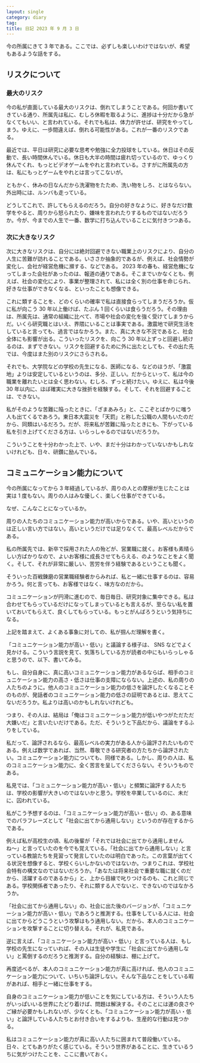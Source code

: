 ```yaml
---
layout: single
category: diary
tag:
title: 日記 2023 年 9 月 3 日
---
```


今の所属にきて 3 年である。ここでは、必ずしも楽しいわけではないが、希望もあるような話をする。

## リスクについて

### 最大のリスク

今の私が直面している最大のリスクは、倒れてしまうことである。何回か書いてきている通り、所属先は私に、むしろ休暇を取るように、進捗は十分だから急がなくてもいい、と言われている。それでも私は、体力が許せば、研究をやってしまう。ゆえに、一歩間違えば、倒れる可能性がある。これが一番のリスクである。

最近では、平日は研究に必要な思考や勉強に全力投球をしている。休日はその反動で、長い時間休んでいる。休日も大半の時間は疲れ切っているので、ゆっくり休んでくれ、もっとビデオゲームをやれと言われている。さすがに所属先の方は、私にもっとゲームをやれとは言ってこないが。

ともかく、休みの日なんだから洗濯物をたため、洗い物をしろ、とはならない。外出時には、ルンバも走っている。

どうしてこれで、許してもらえるのだろう。自分の好きなように、好きなだけ数学をやると、周りから怒られたり、嫌味を言われたりするものではないだろうか。今が、今までの人生で一番、数学に打ち込んでいることに気付きつつある。

### 次に大きなリスク

次に大きなリスクは、自分には絶対回避できない職業上のリスクにより、自分の人生に苦難が訪れることである。いささか抽象的であるが、例えば、社会情勢が変化し、会社が経営危機に瀕する、などである。 2023 年の春も、経営危機になってしまった会社があったのは、報道の通りである。そこまでいかなくとも、例えば、社会の変化により、事業が整理されて、私には全く別の仕事を命じられ、好きな仕事ができなくなる、といったことも想像できる。

これに類することを、どのくらいの確率で私は直接食らってしまうだろうか。仮に私が向こう 30 年以上働けば、たぶん 1 回くらいは食らうだろう。その理由は、所属先は、通常の組織に比べて、市場や社会の変化を強く受けてしまうからだ。いくら研究職とはいえ、界隈にいることは事実である。激震地で研究生活をしていると言っても、過言ではなかろう。また、真に大きな不況であると、社会全体にも影響が出る。こういったリスクを、向こう 30 年以上ずっと回避し続けるのは、まずできない。リスクを回避するために外に出たとしても、その出た先では、今度はまた別のリスクにさらされる。

それでも、大学院などの学校の先生になる、医師になる、などのほうが、「激震地」よりは安定しているというのは、多分、正しい。だからといって、私は今の職業を離れたいとは全く思わない。むしろ、ずっと続けたい。ゆえに、私は今後 30 年以内に、ほぼ確実に大きな挫折を経験する。そして、それを回避することは、できない。

私がそのような苦難に陥ったときに、「ざまあみろ」と、ここぞとばかりに嗤う人も出てくるであろう。東日本大震災を「天罰」と称した公職の人間もいたのだから、同類はいるだろう。だが、将来私が苦難に陥ったときにも、下がっている私を引き上げてくださる方は、いらっしゃるのではないだろうか。

こういうことを十分わかった上で、いや、まだ十分はわかっていないかもしれないけれども、日々、研鑽に励んでいる。

## コミュニケーション能力について

今の所属になってから 3 年経過しているが、周りの人との摩擦が生じたことは実は 1 度もない。周りの人はみな優しく、楽しく仕事ができている。

なぜ、こんなことになっているか。

周りの人たちのコミュニケーション能力が高いからである。いや、高いというのは正しい言い方ではない。高いというだけでは足りなくて、最高レベルだからである。

私の所属先では、新卒で採用された人の殆どが、営業職に就く。お客様も素晴らしい方ばかりなので、よいお客様に成長させてもらえる、のようなことをよく聞く。そして、それが非常に厳しい、苦労を伴う経験であるということも聞く。

そういった百戦錬磨の営業職経験者からみれば、私と一緒に仕事するのは、容易かろう。何と言っても、お客様ではなく、味方なのだから。

コミュニケーションが円滑に進むので、毎日毎日、研究対象に集中できる。私は合わせてもらっているだけになってしまっているとも言えるが、至らない私を置いておいてもらえて、良くしてもらっている。もっとがんばろうという気持ちになる。

上記を踏まえて、よくある事象に対しての、私が掴んだ理解を書く。

「コミュニケーション能力が高い・低い」と議論する様子は、 SNS などでよく見かける。こういう言説を見て、気落ちしている方が読者の中にもいらっしゃると思うので、以下、書いてみる。

もし、自分自身に、真に高いコミュニケーション能力があるならば、相手のコミュニケーション能力の高さ・低さは仕事の支障にならない。上述の、私の周りの人たちのように。他人のコミュニケーション能力の低さを論評したくなることそのものが、発話者のコミュニケーション能力の低さの証明であるとは、思えてこないだろうか。私よりは高いのかもしれないけれども。

つまり、その人は、結局は「俺はコミュニケーション能力が低いやつがただただ大嫌いだ」と言いたいだけである。ただ、そういうと下品だから、議論をするふりをしている。

私だって、論評されるなら、最高レベルの実力がある人から論評されたいものである。例えば数学であれば、当然、尊敬できる研究者の方たちから論評されたい。コミュニケーション能力についても、同様である。しかし、周りの人は、私のコミュニケーション能力に、全く苦言を呈してくださらない。そういうものである。

私見では、「コミュニケーション能力が高い・低い」と頻繁に論評する人たちは、学校の影響が大きいのではないかと思う。学校を卒業しているのに、未だに、囚われている。

私がこう予想するのは、「コミュニケーション能力が高い・低い」の、ある意味でのパラフレーズとして「社会に出てから通用しない」というのが存在するからである。

例えば私が高校生の頃、私の後輩が「それでは社会に出てから通用しませんね〜」と言っていたのを今でも覚えている。「社会に出てから通用しない」と言っている教諭たちを見習って発言していたのは明白であった。この言葉が出てくる状況を想像すると、学校くらいしかないのではないか。つまりこれは、学校社会特有の構文なのではないだろうか。「あなたは将来社会で重要な職に就くのだから、活躍するのであるから」と、上から目線で叱りつけるのも、これと同じである。学校関係者であったり、それに類する人でないと、できないのではなかろうか。

「社会に出てから通用しない」の、社会に出た後のバージョンが、「コミュニケーション能力が高い・低い」であろうと推測する。仕事をしている人には、社会に出てからどうこうという攻撃はもう通用しない。だから、本人のコミュニケーションを攻撃することに切り替える。それが、私見である。

逆に言えば、「コミュニケーション能力が高い・低い」と言っている人は、もし学校の先生になっていれば、その人は生徒や学生に「社会に出てから通用しない」と罵倒するのだろうと推測する。自分の経験は、棚に上げて。

再度述べるが、本人のコミュニケーション能力が真に高ければ、他人のコミュニケーション能力について、いちいち論評しない。そんな下品なことをしている暇があれば、相手と一緒に仕事をする。

自身のコミュニケーション能力が低いことを気にしている方は、そういう人たちがいっぱいいる世界にたどり着けば、問題は解決する。そのことには運の良さやご縁が必要かもしれないが、少なくとも、「コミュニケーション能力が高い・低い」と論評している人たちとお付き合いをするよりも、生産的な行動は見つかる。

私はコミュニケーション能力が真に高い人たちに囲まれて普段働いている。日々、とてもありがたく感じている。そういう世界があることに、生きているうちに気がつけたことを、ここに書いておく。

